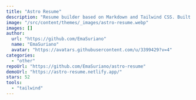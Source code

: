 ```yaml
---
title: "Astro Resume"
description: "Resume builder based on Markdown and Tailwind CSS. Built with Astro, and inspired by Standard Resume."
image: "/src/content/themes/_images/astro-resume.webp"
images: []
author:
  url: "https://github.com/EmaSuriano"
  name: "EmaSuriano"
  avatar: "https://avatars.githubusercontent.com/u/3399429?v=4"
categories:
  - "other"
repoUrl: "https://github.com/EmaSuriano/astro-resume"
demoUrl: "https://astro-resume.netlify.app/"
stars: 52
tools:
  - "tailwind"
---
```

